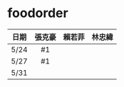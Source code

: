 # foodorder
日期     | 張克豪  | 賴若菲 | 林忠緯 
---------|:------:|-------:| -----:
5/24    | #1 |   |     | 
5/27    | #1 |   |     |
5/31    |    |   |     |   
